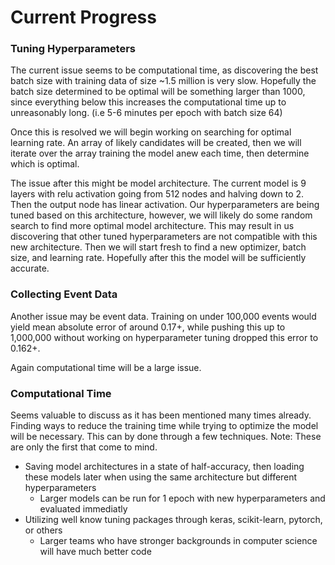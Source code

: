 
# Current Progress

### Tuning Hyperparameters
The current issue seems to be computational time, as discovering the best batch size with training data of size ~1.5 million is very slow. Hopefully the batch size determined to be optimal will be something larger than 1000, since everything below this increases the computational time up to unreasonably long. (i.e 5-6 minutes per epoch with batch size 64) 

Once this is resolved we will begin working on searching for optimal learning rate. An array of likely candidates will be created, then we will iterate over the array training the model anew each time, then determine which is optimal.

The issue after this might be model architecture. The current model is 9 layers with relu activation going from 512 nodes and halving down to 2. Then the output node has linear activation. Our hyperparameters are being tuned based on this architecture, however, we will likely do some random search to find more optimal model architecture. This may result in us discovering that other tuned hyperparameters are not compatible with this new architecture. Then we will start fresh to find a new optimizer, batch size, and learning rate. Hopefully after this the model will be sufficiently accurate.  

### Collecting Event Data
Another issue may be event data. Training on under 100,000 events would yield mean absolute error of around 0.17+, while pushing this up to 1,000,000 without working on hyperparameter tuning dropped this error to 0.162+.

Again computational time will be a large issue.

### Computational Time
Seems valuable to discuss as it has been mentioned many times already. Finding ways to reduce the training time while trying to optimize the model will be necessary. This can by done through a few techniques. Note: These are only the first that come to mind.
- Saving model architectures in a state of half-accuracy, then loading these models later when using the same architecture but different hyperparameters
  - Larger models can be run for 1 epoch with new hyperparameters and evaluated immediatly
- Utilizing well know tuning packages through keras, scikit-learn, pytorch, or others
  - Larger teams who have stronger backgrounds in computer science will have much better code
